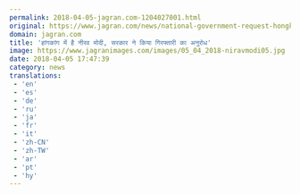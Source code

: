 ```yaml
---
permalink: 2018-04-05-jagran.com-1204027001.html
original: https://www.jagran.com/news/national-government-request-hongkong-to-handover-nirav-modi-17781977.html
domain: jagran.com
title: 'हांगकांग में है नीरव मोदी, सरकार ने किया गिरफ्तारी का अनुरोध'
image: https://www.jagranimages.com/images/05_04_2018-niravmodi05.jpg
date: 2018-04-05 17:47:39
category: news
translations: 
 - 'en'
 - 'es'
 - 'de'
 - 'ru'
 - 'ja'
 - 'fr'
 - 'it'
 - 'zh-CN'
 - 'zh-TW'
 - 'ar'
 - 'pt'
 - 'hy'
---
```


